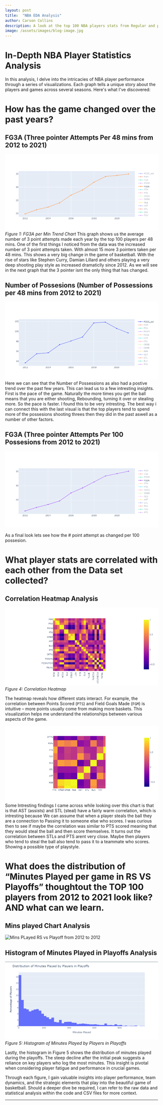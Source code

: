 ```yaml
---
layout: post
title:  "NBA EDA Analysis"
author: Carson Collins
description: A look at the top 100 NBA players stats from Regular and post season over the last 10 years
image: /assets/images/blog-image.jpg
---
```

# In-Depth NBA Player Statistics Analysis

In this analysis, I delve into the intricacies of NBA player performance through a series of visualizations. Each graph tells a unique story about the players and games across several seasons. Here's what I've discovered:

# How has the game changed over the past years?
## FG3A (Three pointer Attempts Per 48 mins from 2012 to 2021)
![FG3A per 48 mins](/assets/images/FG3A_48.png)
*Figure 1: FG3A per Min Trend Chart*
This graph shows us the average number of 3 point attempts made each year by the top 100 players per 48 mins. One of the first things I noticed from the data was the increased number of 3 point attempts taken. With almost 15 more 3 pointers taken per 48 mins. This shows a very big change in the game of basketball. With the rise of stars like Stephen Curry, Damian Lillard and others playing a very deep shooting play style as increased dramaticlly since 2012. As we will see in the next graph that the 3 pointer isnt the only thing that has changed.


## Number of Possesions (Number of Possessions per 48 mins from 2012 to 2021)
![Number of POSS per 48 mins](/assets/images/POSS_48.png)
Here we can see that the Number of Possessions as also had a postive trend over the past few years. This can lead us to a few intresting insights. First is the pace of the game. Naturally the more times you get the ball means that you are either shooting, Rebounding, turning it over or stealing more. So the pace is faster. I found this to be very intresting. The best way i can connect this with the last visual is that the top players tend to spend more of the possesions shooting threes then they did in the past aswell as a number of other factors. 

## FG3A (Three pointer Attempts Per 100 Possesions from 2012 to 2021)
![Number of FG3A per 100 POSS](/assets/images/FG3A_100.png)

As a final look lets see how the # point attempt as changed per 100 possesion. 

# What player stats are correlated with each other from the Data set collected? 
## Correlation Heatmap Analysis

![Correlation Heatmap](/assets/images/heatmap.png)
*Figure 4: Correlation Heatmap*

The heatmap reveals how different stats interact. For example, the correlation between Points Scored (`PTS`) and Field Goals Made (`FGM`) is intuitive – more points usually come from making more baskets. This visualization helps me understand the relationships between various aspects of the game. 

![Zoom on Heatmap](/assets/images/newplot.png)
Some Intresting findings I came across while looking over this chart is that is that AST (assists) and STL (steal) have a fairly warm correlation, which is intresting because We can assume that when a player steals the ball they are a connection to Passing it to someone else who scores. I was curious then to see if maybe the correlation was similar to PTS scored meaning that they would steal the ball and then score themselves. It turns out the correlation between STLs and PTS arent very close. Maybe then players who tend to steal the ball also tend to pass it to a teammate who scores. Showing a possible type of playstyle. 

# What does the distribution of “Minutes Played per game in RS VS Playoffs” thoughtout the TOP 100 players from 2012 to 2021 look like? AND what can we learn.
## Mins played Chart Analysis
![Mins PLayed RS vs Playoff from 2012 to 2012](/assets/images/Playoffs-vs-reg.png)




## Histogram of Minutes Played in Playoffs Analysis

![Histogram of Minutes Played in Playoffs](/assets/images/Minsplayedgraph.png)
*Figure 5: Histogram of Minutes Played by Players in Playoffs*

Lastly, the histogram in Figure 5 shows the distribution of minutes played during the playoffs. The steep decline after the initial peak suggests a reliance on key players who log the most minutes. This insight is pivotal when considering player fatigue and performance in crucial games.

Through each figure, I gain valuable insights into player performance, team dynamics, and the strategic elements that play into the beautiful game of basketball. Should a deeper dive be required, I can refer to the raw data and statistical analysis within the code and CSV files for more context.




---

